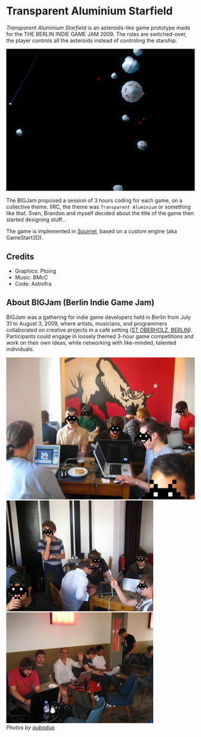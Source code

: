 # Transparent Aluminium Starfield

_Transparent Aluminium Starfield_ is an asteroids-like game prototype made for the THE BERLIN INDIE GAME JAM 2009. The roles are switched-over, the player controls all the asteroids instead of controling the starship.

![screenshot](img/transparent-aluminium-starfield-preview.png)

The BIGJam proposed a session of 3 hours coding for each game, on a collective theme. IIRC, the theme was `Transparent Aluminium` or something like that. Sven, Brandon and myself decided about the title of the game then started designing stuff...

The game is implemented in [Squirrel](https://github.com/albertodemichelis/squirrel), based on a custom engine (aka GameStart3D).

## Credits

- Graphics: Ptoing
- Music: BMcC
- Code: Astrofra

## About BIGJam (Berlin Indie Game Jam) 

BIGJam was a gathering for indie game developers held in Berlin from July 31 to August 3, 2009, where artists, musicians, and programmers collaborated on creative projects in a café setting ([ST OBERHOLZ, BERLIN](https://sanktoberholz.coffee/)). Participants could engage in loosely themed 3-hour game competitions and work on their own ideas, while networking with like-minded, talented individuals.

![BIGJam photo by qubodup](img/bigjam-2009-qubodup-0.png)<br>
![BIGJam photo by qubodup](img/bigjam-2009-qubodup-1.png)
![BIGJam photo by qubodup](img/bigjam-2009-qubodup-2.png)<br>
_Photos by [qubodup](https://github.com/qubodup)_
